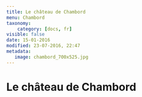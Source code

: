 ```yaml
---
title: Le château de Chambord
menu: Chambord
taxonomy:
    category: [docs, fr]
visible: false
date: 15-01-2016
modified: 23-07-2016, 22:47
metadata:
   image: chambord_700x525.jpg
---
```


# Le château de Chambord